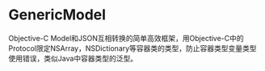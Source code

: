 # GenericModel
Objective-C Model和JSON互相转换的简单高效框架，用Objective-C中的Protocol限定NSArray，NSDictionary等容器类的类型，防止容器类型变量类型使用错误，类似Java中容器类型的泛型。
